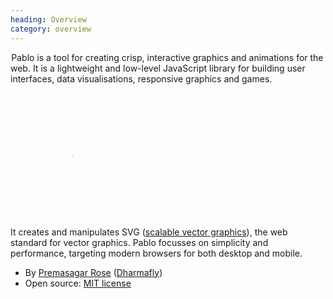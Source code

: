 ```yaml
--- 
heading: Overview
category: overview
---
```


&#8202;<span class="project-name">Pablo</span> is a tool for creating crisp, interactive graphics and animations for the web. It is a lightweight and low-level JavaScript library for building user interfaces, data visualisations, responsive graphics and games.

<svg width="200" height="200">
	<circle
		cx="100"
	    cy="100"
	    stroke="white"
	    fill="darkblue">
		<animate 
			attributeName="r"
			from="0" to="100"
			dur="10s"
			repeatCount="indefinite"/>
		<animate 
			attributeName="stroke-width"
			from="0" to="50"
			dur="10s"
			repeatCount="indefinite"/>
	</circle>
</svg>

It creates and manipulates SVG ([scalable vector graphics][svg]), the web standard for vector graphics. Pablo focusses on simplicity and performance, targeting modern browsers for both desktop and mobile.

* By [Premasagar Rose][prem] ([Dharmafly][df])
* Open source: [MIT license][mit]


[prem]: http://premasagar.com
[df]: http://dharmafly.com
[mit]: http://opensource.org/licenses/mit-license.php
[svg]: https://developer.mozilla.org/en/SVG
[raphael]: http://raphaeljs.com
[jquery]: http://jquery.com
[_]: http://underscorejs.org
[api]: http://pablojs.com/api/